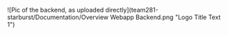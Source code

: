 
![Pic of the backend, as uploaded directly](team281-starburst/Documentation/Overview Webapp Backend.png "Logo Title Text 1")